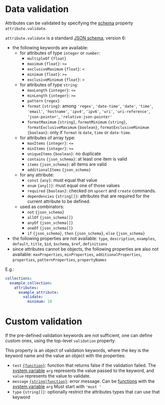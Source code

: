 # Data validation

Attributes can be validated by specifying the [schema](schema.md) property
`attribute.validate`.

`attribute.validate` is a standard [JSON schema](http://json-schema.org/),
version 6:
  - the following keywords are available:
    - for attributes of type `integer` or `number`:
      - `multipleOf` `{float}`
      - `maximum` `{float}`: `<=`
      - `exclusiveMaximum` `{float}`: `<`
      - `minimum` `{float}`: `>=`
      - `exclusiveMinimum` `{float}`: `>`
    - for attributes of type `string`:
      - `maxLength` `{integer}`: `<=`
      - `minLength` `{integer}`: `>=`
      - `pattern` `{regex}`
      - `format` `{string}`: among `'regex'`, `'date-time'`, `'date'`,
        `'time'`, `'email'`, `'hostname'`, `'ipv4'`, `'ipv6'`, `'uri'`,
        `'uri-reference'`, `'json-pointer'`, `'relative-json-pointer'`
      - `formatMaximum` `{string}`, `formatMinimum` `{string}`,
        `formatExclusiveMaximum` `{boolean}`,
        `formatExclusiveMinimum` `{boolean}`: only if `format` is `date`, `time`
        or `date-time`.
    - for attributes of array type:
      - `maxItems` `{integer}`: `<=`
      - `minItems` `{integer}`: `>=`
      - `uniqueItems` `{boolean}`: no duplicate
      - `contains` `{json_schema}`: at least one item is valid
      - `items` `{json_schema}`: all items are valid
      - `additionalItems` `{json_schema}`
    - for any attribute:
      - `const` `{any}`: must equal that value
      - `enum` `{any[]}`: must equal one of those values
      - `required` `{boolean}`: checked on `upsert` and `create` commands.
      - `dependencies` `{string[]}`: attributes that are required
        for the current attribute to be defined.
    - used as combinators:
      - `not` `{json_schema}`
      - `allOf` `{json_schema[]}`
      - `anyOf` `{json_schema[]}`
      - `oneOf` `{json_schema[]}`
      - `if` `{json_schema}`, `then` `{json_schema}`, `else` `{json_schema}`
  - the following properties are not available: `type`, `description`,
    `examples`, `default`, `title`, `$id`, `$schema`, `$ref`, `definitions`
  - since attributes cannot be objects, the following properties are also
    not available: `maxProperties`, `minProperties`, `additionalProperties`,
    `properties`, `patternProperties`, `propertyNames`

E.g.:

```yml
collections:
  example_collection:
    attributes:
      example_attribute:
        validate:
          minimum: 10
```

# Custom validation

If the pre-defined validation keywords are not sufficient, one can define
custom ones, using the top-level `validation` property.

This property is an object of validation keywords, where the key is the
keyword name and the value an object with the properties:
  - `test` [`{function}`](functions.md): function that returns false
    if the validation failed.
    The [system variable](functions.md#schema-functions-variables)
    `arg` represents the value passed to the keyword, and `value` represents the
    value to validate.
  - `message` [`{string|function}`](functions.md): error message.
    Can be [functions](functions.md) with the
    [system variable](functions.md#schema-functions-variables) `arg`
    Must start with `'must '`
  - `type` `{string[]}`: optionally restrict the attributes types that can
    use that keyword
